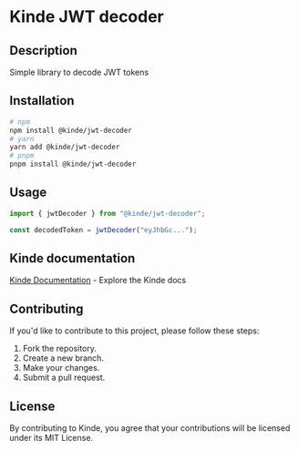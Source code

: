 # Kinde JWT decoder

## Description

Simple library to decode JWT tokens

## Installation

```bash
# npm
npm install @kinde/jwt-decoder
# yarn
yarn add @kinde/jwt-decoder
# pnpm
pnpm install @kinde/jwt-decoder
```

## Usage

```js
import { jwtDecoder } from "@kinde/jwt-decoder";

const decodedToken = jwtDecoder("eyJhbGc...");
```

## Kinde documentation

[Kinde Documentation](https://kinde.com/docs/) - Explore the Kinde docs

## Contributing

If you'd like to contribute to this project, please follow these steps:

1. Fork the repository.
2. Create a new branch.
3. Make your changes.
4. Submit a pull request.

## License

By contributing to Kinde, you agree that your contributions will be licensed under its MIT License.
